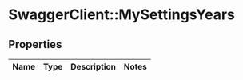 # SwaggerClient::MySettingsYears

## Properties
Name | Type | Description | Notes
------------ | ------------- | ------------- | -------------

